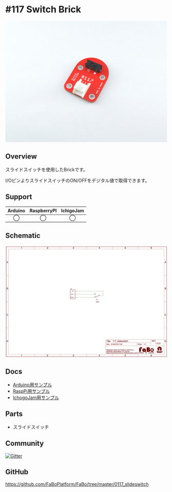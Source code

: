 # #117 Switch Brick

![](./img/117_slideswitch.jpg)
<!--COLORME-->

## Overview
スライドスイッチを使用したBrickです。

I/OピンよりスライドスイッチのON/OFFをデジタル値で取得できます。

## Support
|Arduino|RaspberryPI|IchigoJam|
|:--:|:--:|:--:|
|◯|◯|◯|

## Schematic

![](./img/117_slideswitch_sch.png)


## Docs

* [Arduino用サンプル](http://docs.fabo.io/fabo/arduino/brick_analog/117_brick_analog_slideswitch.html)
* [RaspPi用サンプル](http://docs.fabo.io/fabo/rasppi/brick_analog/117_brick_analog_slideswitch.html)
* [IchogoJam用サンプル](http://docs.fabo.io/fabo/ichigojam/brick_analog/117_brick_analog_slideswitch.html)


## Parts
- スライドスイッチ

## Community
<a href="https://gitter.im/FaBoPlatform/Lobby" target="_blank"><img src="https://badges.gitter.im/gitterHQ/developers.svg" alt="Gitter"></a>

## GitHub
https://github.com/FaBoPlatform/FaBo/tree/master/0117_slideswitch
